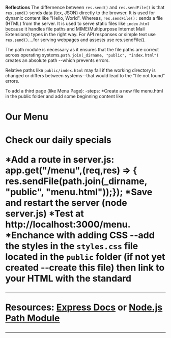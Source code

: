 __Reflections__
The differnence between `res.send()` and `res.sendFile()` is that `res.send()` sends data (tex, JSON) directly to the browser. It is used for dynamic content like "Hello, World".
Whereas, `res.sendFile():` sends a file (HTML) from the server. It is used to serve static files like `index.html` because it handles file paths and MIME(Multipurpose Internet Mail Extensions)
types in the right way.  For API responses or simple text use `res.send()`....for serving webpages and assests use res.sendFile().

The path module is necessary as it ensures that the file paths are correct across operating systems.`path.join(_dirname, "public", "index.html")` creates an absolute path --which prevents
errors.

Relative paths like `public/index.html` may fail if the working directory is changed or differs between systems--that would lead to the "file not found" errors.

To add a third page (like Menu Page):
    -steps: *Create a new file menu.html in the public folder and add some beginning content like <h1>Our Menu<h1> <p>Check our daily specials</p>
            *Add a route in server.js: app.get("/menu",(req,res) => { res.sendFile(path.join(_dirname, "public", "menu.html"));});
            *Save and restart the server (node server.js)
            *Test at http://localhost:3000/menu.
            *Enchance with adding CSS --add the styles in the `styles.css` file located in the `public` folder (if not yet created --create this file)  then link to your HTML with
            the standard <link rel="stylesheet" href="styles.css">

---------------------------------------------
Resources: [Express Docs](https://expressjs.com/)  or [Node.js Path Module](https://nodejs.org/api/path.html)


---------------------------------------------------------

